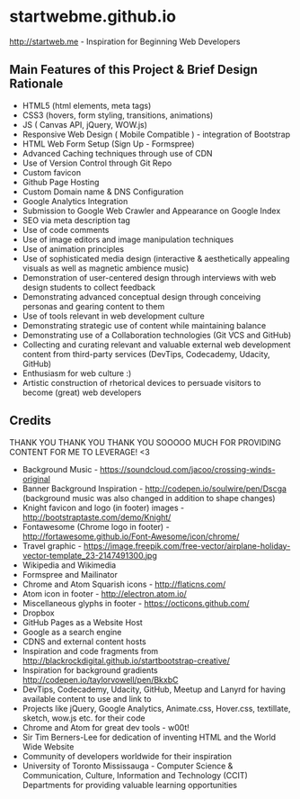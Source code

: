 # startwebme.github.io
http://startweb.me - Inspiration for Beginning Web Developers



## Main Features of this Project & Brief Design Rationale
* HTML5 (html elements, meta tags)
* CSS3 (hovers, form styling, transitions, animations)
* JS ( Canvas API, jQuery, WOW.js)
* Responsive Web Design ( Mobile Compatible ) - integration of Bootstrap
* HTML Web Form Setup (Sign Up - Formspree)
* Advanced Caching techniques through use of CDN
* Use of Version Control through Git Repo
* Custom favicon
* Github Page Hosting
* Custom Domain name & DNS Configuration
* Google Analytics Integration
* Submission to Google Web Crawler and Appearance on Google Index
* SEO via meta description tag
* Use of code comments
* Use of image editors and image manipulation techniques
* Use of animation principles
* Use of sophisticated media design (interactive & aesthetically appealing visuals as well as magnetic ambience music)
* Demonstration of user-centered design through interviews with web design students to collect feedback
* Demonstrating advanced conceptual design through conceiving personas and gearing content to them
* Use of tools relevant in web development culture
* Demonstrating strategic use of content while maintaining balance
* Demonstrating use of a Collaboration technologies (Git VCS and GitHub)
* Collecting and curating relevant and valuable external web development content from third-party services (DevTips, Codecademy, Udacity, GitHub)
* Enthusiasm for web culture :)
* Artistic construction of rhetorical devices to persuade visitors to become (great) web developers



## Credits
 THANK YOU THANK YOU THANK YOU SOOOOO MUCH FOR PROVIDING CONTENT FOR ME TO LEVERAGE! <3
* Background Music - https://soundcloud.com/jacoo/crossing-winds-original
* Banner Background Inspiration - http://codepen.io/soulwire/pen/Dscga (background music was also changed in addition to shape changes)
* Knight favicon and logo (in footer) images - http://bootstraptaste.com/demo/Knight/
* Fontawesome (Chrome logo in footer) - http://fortawesome.github.io/Font-Awesome/icon/chrome/
* Travel graphic - https://image.freepik.com/free-vector/airplane-holiday-vector-template_23-2147491300.jpg
* Wikipedia and Wikimedia
* Formspree and Mailinator
* Chrome and Atom Squarish icons - http://flaticns.com/
* Atom icon in footer - http://electron.atom.io/
* Miscellaneous glyphs in footer - https://octicons.github.com/
* Dropbox
* GitHub Pages as a Website Host
* Google as a search engine
* CDNS and external content hosts
* Inspiration and code fragments from http://blackrockdigital.github.io/startbootstrap-creative/
* Inspiration for background gradients http://codepen.io/taylorvowell/pen/BkxbC
* DevTips, Codecademy, Udacity, GitHub, Meetup and Lanyrd for having available content to use and link to
* Projects like jQuery, Google Analytics, Animate.css, Hover.css, textillate, sketch, wow.js etc. for their code
* Chrome and Atom for great dev tools - w00t!
* Sir Tim Berners-Lee for dedication of inventing HTML and the World Wide Website
* Community of developers worldwide for their inspiration
* University of Toronto Mississauga - Computer Science & Communication, Culture, Information and Technology (CCIT) Departments for providing valuable learning opportunities
